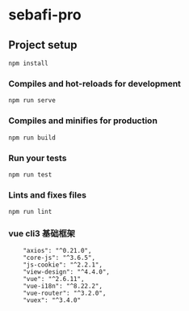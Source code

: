 # sebafi-pro

## Project setup
```
npm install
```

### Compiles and hot-reloads for development
```
npm run serve
```

### Compiles and minifies for production
```
npm run build
```

### Run your tests
```
npm run test
```

### Lints and fixes files
```
npm run lint
```

### vue cli3 基础框架
```
 	"axios": "^0.21.0",
	"core-js": "^3.6.5",
	"js-cookie": "^2.2.1",
	"view-design": "^4.4.0",
	"vue": "^2.6.11",
	"vue-i18n": "^8.22.2",
	"vue-router": "^3.2.0",
	"vuex": "^3.4.0"
```
